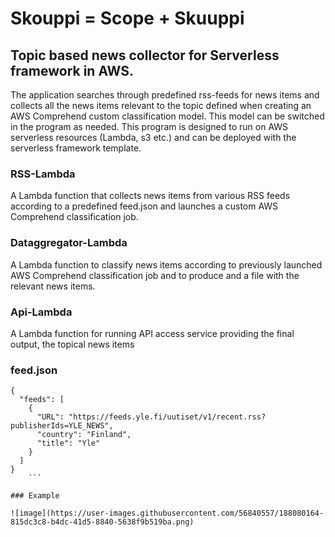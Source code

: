 # Skouppi = Scope + Skuuppi
## Topic based news collector for Serverless framework in AWS.

The application searches through predefined rss-feeds for news items and collects all the news items relevant to the topic defined when creating an AWS Comprehend custom classification model.
This model can be switched in the program as needed.
This program is designed to run on AWS serverless resources (Lambda, s3 etc.) and can be deployed with the serverless framework template.

### RSS-Lambda
A Lambda function that collects news items from various RSS feeds according to a predefined feed.json and launches a custom AWS Comprehend classification job.


### Dataggregator-Lambda
A Lambda function to classify news items according to previously launched AWS Comprehend classification job and to produce and a file with the relevant news items.


### Api-Lambda
A Lambda function for running API access service providing the final output, the topical news items


### feed.json
```
{
  "feeds": [
    {
      "URL": "https://feeds.yle.fi/uutiset/v1/recent.rss?publisherIds=YLE_NEWS",
      "country": "Finland",
      "title": "Yle"
    }
  ]
}
    ```

### Example

![image](https://user-images.githubusercontent.com/56840557/188080164-815dc3c8-b4dc-41d5-8840-5638f9b519ba.png)
